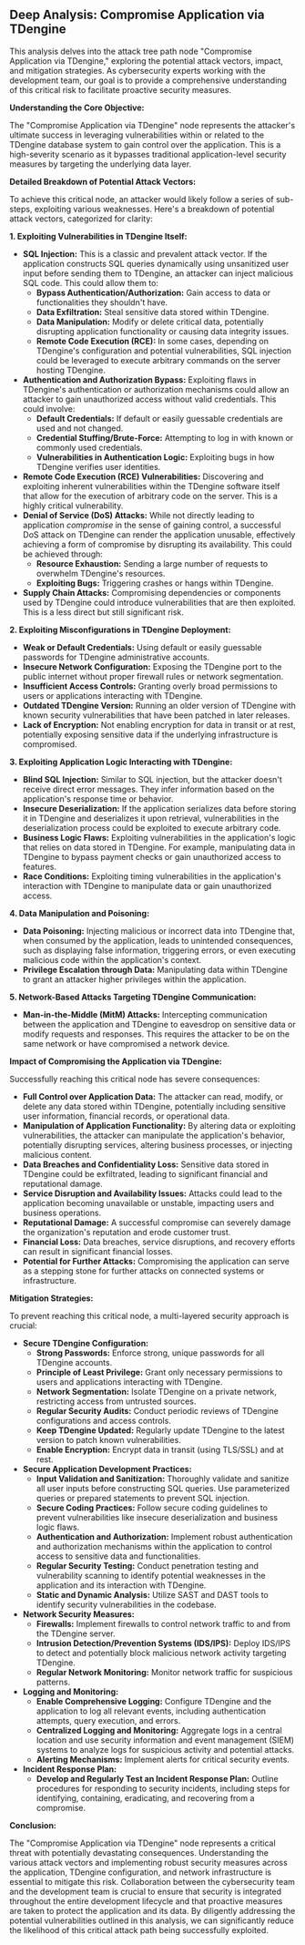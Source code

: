 ## Deep Analysis: Compromise Application via TDengine

This analysis delves into the attack tree path node "Compromise Application via TDengine," exploring the potential attack vectors, impact, and mitigation strategies. As cybersecurity experts working with the development team, our goal is to provide a comprehensive understanding of this critical risk to facilitate proactive security measures.

**Understanding the Core Objective:**

The "Compromise Application via TDengine" node represents the attacker's ultimate success in leveraging vulnerabilities within or related to the TDengine database system to gain control over the application. This is a high-severity scenario as it bypasses traditional application-level security measures by targeting the underlying data layer.

**Detailed Breakdown of Potential Attack Vectors:**

To achieve this critical node, an attacker would likely follow a series of sub-steps, exploiting various weaknesses. Here's a breakdown of potential attack vectors, categorized for clarity:

**1. Exploiting Vulnerabilities in TDengine Itself:**

* **SQL Injection:**  This is a classic and prevalent attack vector. If the application constructs SQL queries dynamically using unsanitized user input before sending them to TDengine, an attacker can inject malicious SQL code. This could allow them to:
    * **Bypass Authentication/Authorization:** Gain access to data or functionalities they shouldn't have.
    * **Data Exfiltration:** Steal sensitive data stored within TDengine.
    * **Data Manipulation:** Modify or delete critical data, potentially disrupting application functionality or causing data integrity issues.
    * **Remote Code Execution (RCE):** In some cases, depending on TDengine's configuration and potential vulnerabilities, SQL injection could be leveraged to execute arbitrary commands on the server hosting TDengine.
* **Authentication and Authorization Bypass:**  Exploiting flaws in TDengine's authentication or authorization mechanisms could allow an attacker to gain unauthorized access without valid credentials. This could involve:
    * **Default Credentials:** If default or easily guessable credentials are used and not changed.
    * **Credential Stuffing/Brute-Force:**  Attempting to log in with known or commonly used credentials.
    * **Vulnerabilities in Authentication Logic:** Exploiting bugs in how TDengine verifies user identities.
* **Remote Code Execution (RCE) Vulnerabilities:**  Discovering and exploiting inherent vulnerabilities within the TDengine software itself that allow for the execution of arbitrary code on the server. This is a highly critical vulnerability.
* **Denial of Service (DoS) Attacks:** While not directly leading to application *compromise* in the sense of gaining control, a successful DoS attack on TDengine can render the application unusable, effectively achieving a form of compromise by disrupting its availability. This could be achieved through:
    * **Resource Exhaustion:** Sending a large number of requests to overwhelm TDengine's resources.
    * **Exploiting Bugs:** Triggering crashes or hangs within TDengine.
* **Supply Chain Attacks:**  Compromising dependencies or components used by TDengine could introduce vulnerabilities that are then exploited. This is a less direct but still significant risk.

**2. Exploiting Misconfigurations in TDengine Deployment:**

* **Weak or Default Credentials:** Using default or easily guessable passwords for TDengine administrative accounts.
* **Insecure Network Configuration:** Exposing the TDengine port to the public internet without proper firewall rules or network segmentation.
* **Insufficient Access Controls:** Granting overly broad permissions to users or applications interacting with TDengine.
* **Outdated TDengine Version:** Running an older version of TDengine with known security vulnerabilities that have been patched in later releases.
* **Lack of Encryption:**  Not enabling encryption for data in transit or at rest, potentially exposing sensitive data if the underlying infrastructure is compromised.

**3. Exploiting Application Logic Interacting with TDengine:**

* **Blind SQL Injection:**  Similar to SQL injection, but the attacker doesn't receive direct error messages. They infer information based on the application's response time or behavior.
* **Insecure Deserialization:** If the application serializes data before storing it in TDengine and deserializes it upon retrieval, vulnerabilities in the deserialization process could be exploited to execute arbitrary code.
* **Business Logic Flaws:** Exploiting vulnerabilities in the application's logic that relies on data stored in TDengine. For example, manipulating data in TDengine to bypass payment checks or gain unauthorized access to features.
* **Race Conditions:** Exploiting timing vulnerabilities in the application's interaction with TDengine to manipulate data or gain unauthorized access.

**4. Data Manipulation and Poisoning:**

* **Data Poisoning:**  Injecting malicious or incorrect data into TDengine that, when consumed by the application, leads to unintended consequences, such as displaying false information, triggering errors, or even executing malicious code within the application's context.
* **Privilege Escalation through Data:**  Manipulating data within TDengine to grant an attacker higher privileges within the application.

**5. Network-Based Attacks Targeting TDengine Communication:**

* **Man-in-the-Middle (MitM) Attacks:** Intercepting communication between the application and TDengine to eavesdrop on sensitive data or modify requests and responses. This requires the attacker to be on the same network or have compromised a network device.

**Impact of Compromising the Application via TDengine:**

Successfully reaching this critical node has severe consequences:

* **Full Control over Application Data:** The attacker can read, modify, or delete any data stored within TDengine, potentially including sensitive user information, financial records, or operational data.
* **Manipulation of Application Functionality:** By altering data or exploiting vulnerabilities, the attacker can manipulate the application's behavior, potentially disrupting services, altering business processes, or injecting malicious content.
* **Data Breaches and Confidentiality Loss:** Sensitive data stored in TDengine could be exfiltrated, leading to significant financial and reputational damage.
* **Service Disruption and Availability Issues:**  Attacks could lead to the application becoming unavailable or unstable, impacting users and business operations.
* **Reputational Damage:** A successful compromise can severely damage the organization's reputation and erode customer trust.
* **Financial Loss:**  Data breaches, service disruptions, and recovery efforts can result in significant financial losses.
* **Potential for Further Attacks:**  Compromising the application can serve as a stepping stone for further attacks on connected systems or infrastructure.

**Mitigation Strategies:**

To prevent reaching this critical node, a multi-layered security approach is crucial:

* **Secure TDengine Configuration:**
    * **Strong Passwords:** Enforce strong, unique passwords for all TDengine accounts.
    * **Principle of Least Privilege:** Grant only necessary permissions to users and applications interacting with TDengine.
    * **Network Segmentation:** Isolate TDengine on a private network, restricting access from untrusted sources.
    * **Regular Security Audits:** Conduct periodic reviews of TDengine configurations and access controls.
    * **Keep TDengine Updated:** Regularly update TDengine to the latest version to patch known vulnerabilities.
    * **Enable Encryption:** Encrypt data in transit (using TLS/SSL) and at rest.
* **Secure Application Development Practices:**
    * **Input Validation and Sanitization:** Thoroughly validate and sanitize all user inputs before constructing SQL queries. Use parameterized queries or prepared statements to prevent SQL injection.
    * **Secure Coding Practices:** Follow secure coding guidelines to prevent vulnerabilities like insecure deserialization and business logic flaws.
    * **Authentication and Authorization:** Implement robust authentication and authorization mechanisms within the application to control access to sensitive data and functionalities.
    * **Regular Security Testing:** Conduct penetration testing and vulnerability scanning to identify potential weaknesses in the application and its interaction with TDengine.
    * **Static and Dynamic Analysis:** Utilize SAST and DAST tools to identify security vulnerabilities in the codebase.
* **Network Security Measures:**
    * **Firewalls:** Implement firewalls to control network traffic to and from the TDengine server.
    * **Intrusion Detection/Prevention Systems (IDS/IPS):** Deploy IDS/IPS to detect and potentially block malicious network activity targeting TDengine.
    * **Regular Network Monitoring:** Monitor network traffic for suspicious patterns.
* **Logging and Monitoring:**
    * **Enable Comprehensive Logging:** Configure TDengine and the application to log all relevant events, including authentication attempts, query execution, and errors.
    * **Centralized Logging and Monitoring:** Aggregate logs in a central location and use security information and event management (SIEM) systems to analyze logs for suspicious activity and potential attacks.
    * **Alerting Mechanisms:** Implement alerts for critical security events.
* **Incident Response Plan:**
    * **Develop and Regularly Test an Incident Response Plan:**  Outline procedures for responding to security incidents, including steps for identifying, containing, eradicating, and recovering from a compromise.

**Conclusion:**

The "Compromise Application via TDengine" node represents a critical threat with potentially devastating consequences. Understanding the various attack vectors and implementing robust security measures across the application, TDengine configuration, and network infrastructure is essential to mitigate this risk. Collaboration between the cybersecurity team and the development team is crucial to ensure that security is integrated throughout the entire development lifecycle and that proactive measures are taken to protect the application and its data. By diligently addressing the potential vulnerabilities outlined in this analysis, we can significantly reduce the likelihood of this critical attack path being successfully exploited.
